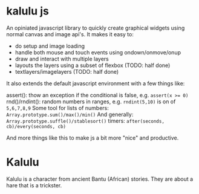 # kalulu js

An opiniated javascript library to quickly create graphical widgets using
normal canvas and image api's. It makes it easy to:

* do setup and image loading
* handle both mouse and touch events using ondown/onmove/onup
* draw and interact with multiple layers
* layouts the layers using a subset of flexbox (TODO: half done)
* textlayers/imagelayers (TODO: half done)

It also extends the default javascript environment with a few things like:

assert(): thow an exception if the conditional is false, e.g. `assert(x >= 0)`
rnd()/rndint(): random numbers in ranges, e.g. `rndint(5,10)` is on of `5,6,7,8,9`
Some tool for lists of numbers: `Array.prototype.sum()/max()/min()`
And generally: `Array.prototype.suffle()/stablesort()`
timers: `after(seconds, cb)/every(seconds, cb)`

And more things like this to make js a bit more "nice" and productive.

# Kalulu

Kalulu is a character from ancient Bantu (African) stories. They are about a
hare that is a trickster.
